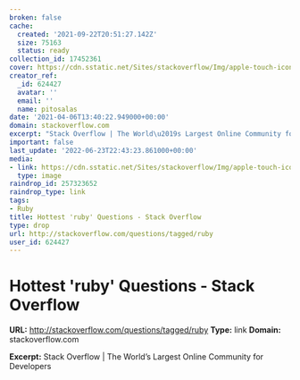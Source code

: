 ```yaml
---
broken: false
cache:
  created: '2021-09-22T20:51:27.142Z'
  size: 75163
  status: ready
collection_id: 17452361
cover: https://cdn.sstatic.net/Sites/stackoverflow/Img/apple-touch-icon@2.png?v=73d79a89bded
creator_ref:
  _id: 624427
  avatar: ''
  email: ''
  name: pitosalas
date: '2021-04-06T13:40:22.949000+00:00'
domain: stackoverflow.com
excerpt: "Stack Overflow | The World\u2019s Largest Online Community for Developers"
important: false
last_update: '2022-06-23T22:43:23.861000+00:00'
media:
- link: https://cdn.sstatic.net/Sites/stackoverflow/Img/apple-touch-icon@2.png?v=73d79a89bded
  type: image
raindrop_id: 257323652
raindrop_type: link
tags:
- Ruby
title: Hottest 'ruby' Questions - Stack Overflow
type: drop
url: http://stackoverflow.com/questions/tagged/ruby
user_id: 624427
---
```


# Hottest 'ruby' Questions - Stack Overflow

**URL:** http://stackoverflow.com/questions/tagged/ruby
**Type:** link
**Domain:** stackoverflow.com

**Excerpt:** Stack Overflow | The World’s Largest Online Community for Developers
